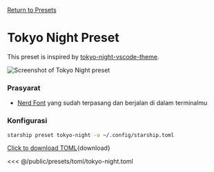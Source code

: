[Return to Presets](./#tokyo-night)

# Tokyo Night Preset

This preset is inspired by [tokyo-night-vscode-theme](https://github.com/enkia/tokyo-night-vscode-theme).

![Screenshot of Tokyo Night preset](/presets/img/tokyo-night.png)

### Prasyarat

- [Nerd Font](https://www.nerdfonts.com/) yang sudah terpasang dan berjalan di dalam terminalmu

### Konfigurasi

```sh
starship preset tokyo-night -o ~/.config/starship.toml
```

[Click to download TOML](/presets/toml/tokyo-night.toml){download}

<<< @/public/presets/toml/tokyo-night.toml
